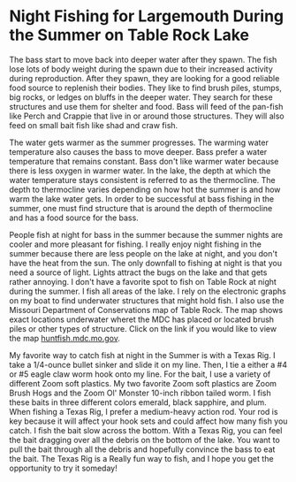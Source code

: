 # Night Fishing for Largemouth During the Summer on Table Rock Lake

The bass start to move back into deeper water after they spawn. The fish lose lots of body weight during the spawn due to their increased activity during reproduction. After they spawn, they are looking for a good reliable food source to replenish their bodies. They like to find brush piles, stumps, big rocks, or ledges on bluffs in the deeper water. They search for these structures and use them for shelter and food. Bass will feed of the pan-fish like Perch and Crappie that live in or around those structures. They will also feed on small bait fish like shad and craw fish.

The water gets warmer as the summer progresses. The warming water temperature also causes the bass to move deeper. Bass prefer a water temperature that remains constant. Bass don't like warmer water because there is less oxygen in warmer water. In the lake, the depth at which the water temperature stays consistent is referred to as the thermocline. The depth to thermocline varies depending on how hot the summer is and how warm the lake water gets. In order to be successful at bass fishing in the summer, one must find structure that is around the depth of thermocline and has a food source for the bass.

People fish at night for bass in the summer because the summer nights are cooler and more pleasant for fishing. I really enjoy night fishing in the summer because there are less people on the lake at night, and you don't have the heat from the sun. The only downfall to fishing at night is that you need a source of light. Lights attract the bugs on the lake and that gets rather annoying. I don't have a favorite spot to fish on Table Rock at night during the summer. I fish all areas of the lake. I rely on the electronic graphs on my boat to find underwater structures that might hold fish. I also use the Missouri Department of Conservations map of Table Rock. The map shows  exact locations underwater wheret the MDC has placed or located brush piles or other types of structure. Click on the link if you would like to view the map [huntfish.mdc.mo.gov](https://huntfish.mdc.mo.gov/sites/default/files/downloads/page/Table_Rock_Lake_FA_Maps.pdf). 

My favorite way to catch fish at night in the Summer is with a Texas Rig. I take a 1/4-ounce bullet sinker and slide it on my line. Then, I tie a either a #4 or #5 eagle claw worm hook onto my line. For the bait, I use a variety of different Zoom soft plastics. My two favorite Zoom soft plastics are Zoom Brush Hogs and the Zoom Ol' Monster 10-inch ribbon tailed worm. I fish these baits in three different colors emerald, black sapphire, and plum. When fishing a Texas Rig, I prefer a medium-heavy action rod. Your rod is key because it will affect your hook sets and could affect how many fish you catch. I fish the bait slow across the bottom. With a Texas Rig, you can feel the bait dragging over all the debris on the bottom of the lake. You want to pull the bait through all the debris and hopefully convince the bass to eat the bait. The Texas Rig is a Really fun way to fish, and I hope you get the opportunity to try it someday!
